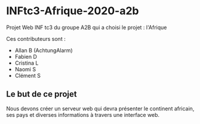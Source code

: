 # INFtc3-Afrique-2020-a2b

Projet Web INF tc3 du groupe A2B qui a choisi le projet : l'Afrique

Ces contributeurs sont :

- Allan B (AchtungAlarm)
- Fabien D
- Cristina L
- Naomi S
- Clément S

## Le but de ce projet

Nous devons créer un serveur web qui devra présenter le continent africain, ses pays et diverses informations à travers une interface web. 
